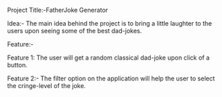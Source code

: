 Project Title:-FatherJoke Generator

Idea:- The main idea behind the project is to bring a little laughter to the users upon seeing some of the best dad-jokes.

Feature:-

Feature 1: The user will get a random classical dad-joke upon click of a button.

Feature 2:- The filter option on the application will help the user to select the cringe-level of the joke.
